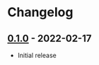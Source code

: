 # Changelog

## [0.1.0] - 2022-02-17

- Initial release

<!-- http://keepachangelog.com/ -->

<!-- [0.1.1]: https://github.com/gotoBAT/wts-pages/compare/v0.1.0...v0.1.1 -->
[0.1.0]: https://github.com/gotoBAT/wts-pages/releases/tag/v0.1.0
